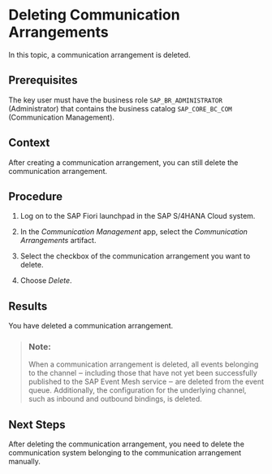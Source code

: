 <!-- loioab9d79fce6c949e4ad8577636d3bba1b -->

# Deleting Communication Arrangements

In this topic, a communication arrangement is deleted.



## Prerequisites

The key user must have the business role `SAP_BR_ADMINISTRATOR` \(Administrator\) that contains the business catalog `SAP_CORE_BC_COM` \(Communication Management\).



## Context

After creating a communication arrangement, you can still delete the communication arrangement.



## Procedure

1.  Log on to the SAP Fiori launchpad in the SAP S/4HANA Cloud system.

2.  In the *Communication Management* app, select the *Communication Arrangements* artifact.

3.  Select the checkbox of the communication arrangement you want to delete.

4.  Choose *Delete*.




## Results

You have deleted a communication arrangement.

> ### Note:  
> When a communication arrangement is deleted, all events belonging to the channel ‒ including those that have not yet been successfully published to the SAP Event Mesh service ‒ are deleted from the event queue. Additionally, the configuration for the underlying channel, such as inbound and outbound bindings, is deleted.



## Next Steps

After deleting the communication arrangement, you need to delete the communication system belonging to the communication arrangement manually.

